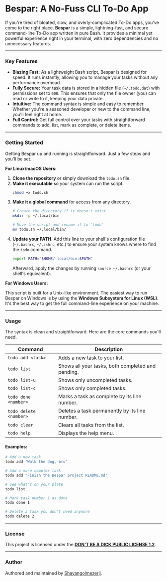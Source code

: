 # Bespar: A No-Fuss CLI To-Do App

If you're tired of bloated, slow, and overly-complicated To-Do apps, you've come to the right place. **Bespar** is a simple, lightning-fast, and secure command-line To-Do app written in pure Bash. It provides a minimal yet powerful experience right in your terminal, with zero dependencies and no unnecessary features.

---

### Key Features

* **Blazing Fast:** As a lightweight Bash script, Bespar is designed for speed. It runs instantly, allowing you to manage your tasks without any performance overhead.
* **Fully Secure:** Your task data is stored in a hidden file (`~/.todo.dat`) with permissions set to `600`. This ensures that only the file owner (you) can read or write to it, keeping your data private.
* **Intuitive:** The command syntax is simple and easy to remember. Whether you're a seasoned developer or new to the command line, you'll feel right at home.
* **Full Control:** Get full control over your tasks with straightforward commands to add, list, mark as complete, or delete items.

---

### Getting Started

Getting Bespar up and running is straightforward. Just a few steps and you'll be set.

**For Linux/macOS Users:**

1.  **Clone the repository** or simply download the `todo.sh` file.
2.  **Make it executable** so your system can run the script.
    ```bash
    chmod +x todo.sh
    ```
3.  **Make it a global command** for access from any directory.
    ```bash
    # Create the directory if it doesn't exist
    mkdir -p ~/.local/bin
    
    # Move the script and rename it to 'todo'
    mv todo.sh ~/.local/bin/
    ```
4.  **Update your PATH**. Add this line to your shell's configuration file (`~/.bashrc`, `~/.zshrc`, etc.) to ensure your system knows where to find the `todo` command.
    ```bash
    export PATH="$HOME/.local/bin:$PATH"
    ```
    Afterward, apply the changes by running `source ~/.bashrc` (or your shell's equivalent).

**For Windows Users:**

This script is built for a Unix-like environment. The easiest way to run Bespar on Windows is by using the **Windows Subsystem for Linux (WSL)**. It's the best way to get the full command-line experience on your machine.

---

### Usage

The syntax is clean and straightforward. Here are the core commands you'll need.

| Command               | Description                                           |
| --------------------- | ----------------------------------------------------- |
| `todo add <task>`     | Adds a new task to your list.                         |
| `todo list`           | Shows all your tasks, both completed and pending.     |
| `todo list-u`         | Shows only uncompleted tasks.                         |
| `todo list-c`         | Shows only completed tasks.                           |
| `todo done <number>`  | Marks a task as complete by its line number.          |
| `todo delete <number>`| Deletes a task permanently by its line number.        |
| `todo clear`          | Clears all tasks from the list.                       |
| `todo help`           | Displays the help menu.                               |

#### Examples:

```bash
# Add a new task
todo add "Walk the dog, bro"

# Add a more complex task
todo add "Finish the Bespar project README.md"

# See what's on your plate
todo list

# Mark task number 1 as done
todo done 1

# Delete a task you don't need anymore
todo delete 2
````

-----

### License

This project is licensed under the [**DON'T BE A DICK PUBLIC LICENSE 1.2**](https://github.com/phuu/dont-be-a-dick-license/blob/master/LICENSE.txt).

-----

### Author

Authored and maintained by [Shayangolmezerji](https://github.com/shayangolmezerji).
